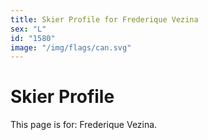 ```yaml
---
title: Skier Profile for Frederique Vezina
sex: "L"
id: "1580"
image: "/img/flags/can.svg" 
---
```


# Skier Profile

This page is for: Frederique Vezina.
    